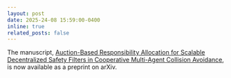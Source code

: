 ```yaml
---
layout: post
date: 2025-24-08 15:59:00-0400
inline: true
related_posts: false
---
```

The manuscript, [Auction-Based Responsibility Allocation for Scalable Decentralized Safety Filters in Cooperative Multi-Agent Collision Avoidance](https://arxiv.org/abs/2510.21546), is now available as a preprint on arXiv.
